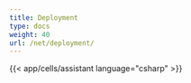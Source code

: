 ```yaml
---
title: Deployment
type: docs
weight: 40
url: /net/deployment/
---
```



{{< app/cells/assistant language="csharp" >}}